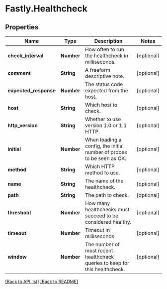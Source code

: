 # Fastly.Healthcheck

## Properties

Name | Type | Description | Notes
------------ | ------------- | ------------- | -------------
**check_interval** | **Number** | How often to run the healthcheck in milliseconds. | [optional] 
**comment** | **String** | A freeform descriptive note. | [optional] 
**expected_response** | **Number** | The status code expected from the host. | [optional] 
**host** | **String** | Which host to check. | [optional] 
**http_version** | **String** | Whether to use version 1.0 or 1.1 HTTP. | [optional] 
**initial** | **Number** | When loading a config, the initial number of probes to be seen as OK. | [optional] 
**method** | **String** | Which HTTP method to use. | [optional] 
**name** | **String** | The name of the healthcheck. | [optional] 
**path** | **String** | The path to check. | [optional] 
**threshold** | **Number** | How many healthchecks must succeed to be considered healthy. | [optional] 
**timeout** | **Number** | Timeout in milliseconds. | [optional] 
**window** | **Number** | The number of most recent healthcheck queries to keep for this healthcheck. | [optional] 



[[Back to API list]](../../README.md#endpoints) [[Back to README]](../../README.md)
